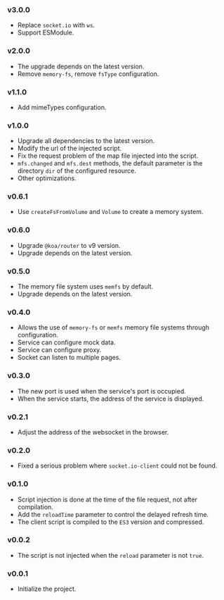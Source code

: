 ### v3.0.0

* Replace `socket.io` with `ws`.
* Support ESModule.

### v2.0.0

* The upgrade depends on the latest version.
* Remove `memory-fs`, remove `fsType` configuration.

### v1.1.0

* Add mimeTypes configuration.

### v1.0.0

* Upgrade all dependencies to the latest version.
* Modify the url of the injected script.
* Fix the request problem of the map file injected into the script.
* `mfs.changed` and `mfs.dest` methods, the default parameter is the directory `dir` of the configured resource.
* Other optimizations.

### v0.6.1

* Use `createFsFromVolume` and `Volume` to create a memory system.

### v0.6.0

* Upgrade `@koa/router` to v9 version.
* Upgrade depends on the latest version.

### v0.5.0

* The memory file system uses `memfs` by default.
* Upgrade depends on the latest version.

### v0.4.0

* Allows the use of `memory-fs` or `memfs` memory file systems through configuration.
* Service can configure mock data.
* Service can configure proxy.
* Socket can listen to multiple pages.

### v0.3.0

* The new port is used when the service's port is occupied.
* When the service starts, the address of the service is displayed.

### v0.2.1

* Adjust the address of the websocket in the browser.

### v0.2.0

* Fixed a serious problem where `socket.io-client` could not be found.

### v0.1.0

* Script injection is done at the time of the file request, not after compilation.
* Add the `reloadTime` parameter to control the delayed refresh time.
* The client script is compiled to the `ES3` version and compressed.

### v0.0.2

* The script is not injected when the `reload` parameter is not `true`.

### v0.0.1

* Initialize the project.